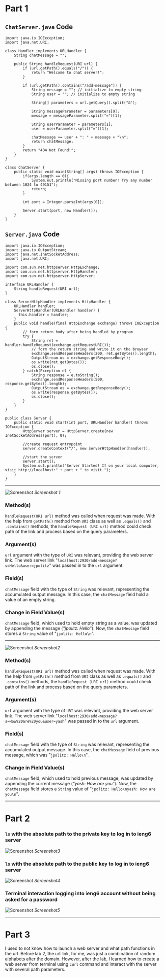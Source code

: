 # Part 1
## `ChatServer.java` Code 
```
import java.io.IOException;
import java.net.URI;

class Handler implements URLHandler {
    String chatMessage = "";

    public String handleRequest(URI url) {
        if (url.getPath().equals("/")) {
            return "Welcome to chat server!";
        } 
        
        if (url.getPath().contains("/add-message")) {
            String message = ""; // initialize to empty string
            String user = ""; // initialize to empty string
            
            String[] parameters = url.getQuery().split("&");

            String messageParameter = parameters[0];
            message = messageParameter.split("=")[1];

            String userParameter = parameters[1];
            user = userParameter.split("=")[1];

            chatMessage += user + ": " + message + "\n";
            return chatMessage;
        }
        return "404 Not Found!";
    }
}

class ChatServer {
    public static void main(String[] args) throws IOException {
        if(args.length == 0){
            System.out.println("Missing port number! Try any number between 1024 to 49151");
            return;
        }

        int port = Integer.parseInt(args[0]);

        Server.start(port, new Handler());
    }
}
```
## `Server.java` Code
```
import java.io.IOException;
import java.io.OutputStream;
import java.net.InetSocketAddress;
import java.net.URI;

import com.sun.net.httpserver.HttpExchange;
import com.sun.net.httpserver.HttpHandler;
import com.sun.net.httpserver.HttpServer;

interface URLHandler {
    String handleRequest(URI url);
}

class ServerHttpHandler implements HttpHandler {
    URLHandler handler;
    ServerHttpHandler(URLHandler handler) {
      this.handler = handler;
    }
    public void handle(final HttpExchange exchange) throws IOException {
        // form return body after being handled by program
        try {
            String ret = handler.handleRequest(exchange.getRequestURI());
            // form the return string and write it on the browser
            exchange.sendResponseHeaders(200, ret.getBytes().length);
            OutputStream os = exchange.getResponseBody();
            os.write(ret.getBytes());
            os.close();
        } catch(Exception e) {
            String response = e.toString();
            exchange.sendResponseHeaders(500, response.getBytes().length);
            OutputStream os = exchange.getResponseBody();
            os.write(response.getBytes());
            os.close();
        }
    }
}

public class Server {
    public static void start(int port, URLHandler handler) throws IOException {
        HttpServer server = HttpServer.create(new InetSocketAddress(port), 0);

        //create request entrypoint
        server.createContext("/", new ServerHttpHandler(handler));

        //start the server
        server.start();
        System.out.println("Server Started! If on your local computer, visit http://localhost:" + port + " to visit.");
    }
}
```

---

![Screenshot](add-message1.png)
*Screenshot 1*

### Method(s)
`handleRequest(URI url)` method was called when request was made. 
With the help from `getPath()` method from `URI` class as well as `.equals()` and `.contains()` methods, the `handleRequest (URI url)` method could check path of the link and process based on the query parameters. 

### Argument(s)
`url` argument with the type of `URI` was relevant, providing the web server link. The web server link "`localhost:2930/add-message?s=Hello&user=jpolitz`" was passed in to the `url` argument. 

### Field(s)
`chatMessage` field with the type of `String` was relevant, representing the accumulated output message. In this case, the `chatMessage` field hold a value of an empty string. 

### Change in Field Value(s)
`chatMessage` field, which used to hold empty string as a value, was updated by appending the message (*"jpolitz: Hello"*). Now, the `chatMessage` field stores a `String` value of "`jpolitz: Hello\n`". 

---

![Screenshot](add-message2.png)
*Screenshot2*

### Method(s)
`handleRequest(URI url)` method was called when request was made. 
With the help from `getPath()` method from `URI` class as well as `.equals()` and `.contains()` methods, the `handleRequest (URI url)` method could check path of the link and process based on the query parameters. 

### Argument(s)
`url` argument with the type of `URI` was relevant, providing the web server link. The web server link "`localhost:2930/add-message?s=How%20are%20you&user=yash`" was passed in to the `url` argument. 

### Field(s)
`chatMessage` field with the type of `String` was relevant, representing the accumulated output message. In this case, the `chatMessage` field of previous message, which was "`jpolitz: Hello\n`".

### Change in Field Value(s)
`chatMessage` field, which used to hold previous message, was updated by appending the current message (*"yash: How are you"*). Now, the `chatMessage` field stores a `String` value of "`jpolitz: Hello\nyash: How are you\n`". 

--- 
# Part 2
### `ls` with the absolute path to the private key to log in to ieng6 server 
![Screenshot](sshPrivateKey.png)
*Screenshot3*

### `ls` with the absolute path to the public key to log in to ieng6 server
![Screenshot](sshPublicKey.png)
*Screenshot4*

### Terminal interaction logging into ieng6 account without being asked for a password
![Screenshot](sshLogInNoPassword.png)
*Screenshot5*

---
# Part 3

I used to not know how to launch a web server and what path functions in the url. 
Before lab 2, the url link, for me, was just a combination of random alphabets after the domain. 
However, after the lab, I learned how to create a web server from terminal using `curl` command and interact with the server with several path parameters. 
